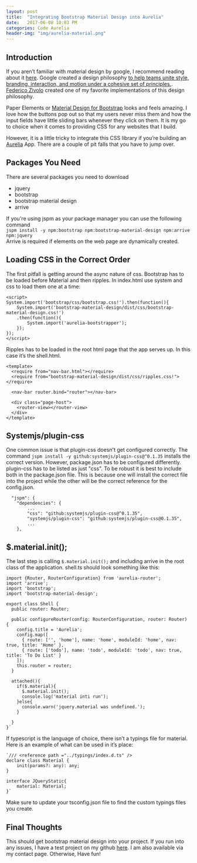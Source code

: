 ```yaml
---
layout: post
title:  "Integrating Bootstrap Material Design into Aurelia"
date:   2017-06-08 10:03 PM
categories: Code Aurelia
header-img: "img/aurelia-material.png"
---
```


## Introduction
If you aren’t familiar with material design by google, I recommend reading about it [here](https://material.io). Google created a design philosophy [to help teams unite style, branding, interaction, and motion under a cohesive set of principles.](https://design.google.com/articles/design-is-never-done/).  [Federico Zivolo]( https://github.com/FezVrasta) created one of my favorite implementations of this design philosophy.   

Paper Elements or [Material Design for Bootstrap](http://fezvrasta.github.io/bootstrap-material-design/) looks and feels amazing. I love how the buttons pop out so that my users never miss them and how the input fields have little sliding bars whenever they click on them. It is my go to choice when it comes to providing CSS for any websites that I build.   

However, it is a little tricky to integrate this CSS library if you’re building an [Aurelia](http://aurelia.io/) App. There are a couple of pit falls that you have to jump over.

## Packages You Need
There are several packages you need to download
* jquery
* bootstrap
* bootstrap material design
* arrive   

If you're using jspm as your package manager you can use the following command   
`jspm install -y npm:bootstrap npm:bootstrap-material-design npm:arrive npm:jquery`   
Arrive is required if elements on the web page are dynamically created.

## Loading CSS in the Correct Order

The first pitfall is getting around the async nature of css. Bootstrap has to be loaded before Material and then ripples. In index.html use system and css to load them one at a time:    
```
<script>
System.import('bootstrap/css/bootstrap.css!').then(function(){    
    System.import('bootstrap-material-design/dist/css/bootstrap-material-design.css!')
    .then(function(){
        System.import('aurelia-bootstrapper');
    });
});
</script>
```    
Ripples has to be loaded in the root html page that the app serves up. In this case it’s the shell.html.
```
<template>
  <require from="nav-bar.html"></require>
  <require from="bootstrap-material-design/dist/css/ripples.css!"></require>

  <nav-bar router.bind="router"></nav-bar>

  <div class="page-host">
    <router-view></router-view>
  </div>
</template>
```
## Systemjs/plugin-css
One common issue is that plugin-css doesn't get configured correctly. The command `jspm install -y github:systemjs/plugin-css@^0.1.35` installs the correct version. However, package.json has to be configured differently. plugin-css has to be listed as just "css". To be robust it is best to include both in the package.json file. This is because one will install the correct file into the project while the other will be the correct reference for the config.json.
```
  "jspm": {
    "dependencies": {
        ...
        "css": "github:systemjs/plugin-css@^0.1.35",
        "systemjs/plugin-css": "github:systemjs/plugin-css@0.1.35",
        ...
    },
```

## $.material.init();

The last step is calling `$.material.init();` and including arrive in the root class of the application. shell.ts should look something like this:
```
import {Router, RouterConfiguration} from 'aurelia-router';
import 'arrive';
import 'bootstrap';
import 'bootstrap-material-design';

export class Shell {
  public router: Router;

  public configureRouter(config: RouterConfiguration, router: Router) {
    config.title = 'Aurelia';
    config.map([
      { route: ['', 'home'], name: 'home', moduleId: 'home', nav: true, title: 'Home' },
      { route: ['todo'], name: 'todo', moduleId: 'todo', nav: true, title: 'To Do List' }
    ]);
    this.router = router;
  }

  attached(){
    if($.material){
      $.material.init();
      console.log('material inti run');
    }else{
      console.warn('jquery.material was undefined.');
    }
      
  }
}`
```
If typescript is the language of choice, there isn’t a typings file for material. Here is an example of what can be used in it’s place:
```
`/// <reference path ="../typings/index.d.ts" />
declare class Material {
    init(params?: any): any;
}

interface JQueryStatic{
    material: Material;
}`
```
Make sure to update your tsconfig.json file to find the custom typings files you create.

## Final Thoughts
This should get bootstrap material design into your project. If you run into any issues, I have a test project on my github [here](https://github.com/jessdev/Aurelia-With-Bootstrap-Material-Design). I am also available via my contact page. Otherwise, Have fun!
